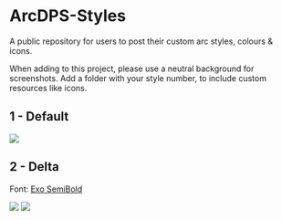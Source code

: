 # ArcDPS-Styles
A public repository for users to post their custom arc styles, colours & icons.

When adding to this project, please use a neutral background for screenshots. Add a folder with your style number, to include custom resources like icons.

## 1 - Default
![](https://i.imgur.com/PbmKApc.png)

## 2 - Delta
Font: [Exo SemiBold](https://fonts.google.com/specimen/Exo)

![](https://i.imgur.com/RaBWxf4.png)
![](https://i.imgur.com/J7IHEHm.png)
